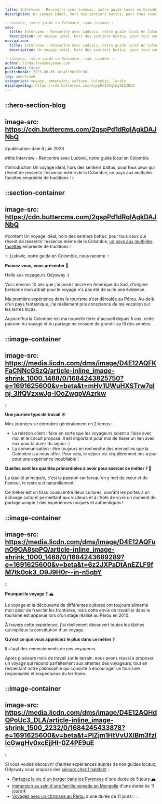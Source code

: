 ```yaml
---
title: Interview - Rencontre avec Ludovic, notre guide local en Colombie
description: Un voyage idéal, hors des sentiers battus, pour tous ceux qui rêvent de ressentir l'essence même de la Colombie, un pays aux multiples facettes empreinte de traditions !

✨ Ludovic, notre guide en Colombie, nous raconte ✨
seo:
  title: Interview - Rencontre avec Ludovic, notre guide local en Colombie
  description: Un voyage idéal, hors des sentiers battus, pour tous ceux qui rêvent de ressentir l'essence même de la Colombie, un pays aux multiples facet
navigation:
  title: Interview - Rencontre avec Ludovic, notre guide local en Colombie
  description: Un voyage idéal, hors des sentiers battus, pour tous ceux qui rêvent de ressentir l'essence même de la Colombie, un pays aux multiples facettes empreinte de traditions !

✨ Ludovic, notre guide en Colombie, nous raconte ✨
author: linda.tran@odysway.com
published: false
publishedAt: 2023-06-06 10:43:00+00:00
tag: undefined
categories: voyage, immersion, culture, Colombie, locale
displayedImg: https://cdn.buttercms.com/2qspPd1dRqIAgkDAJNbQ
---
```


::hero-section-blog
---
image-src: https://cdn.buttercms.com/2qspPd1dRqIAgkDAJNbQ
---
#publication-date
6 juin 2023

#title
Interview - Rencontre avec Ludovic, notre guide local en Colombie

#introduction
Un voyage idéal, hors des sentiers battus, pour tous ceux qui rêvent de ressentir l'essence même de la Colombie, un pays aux multiples facettes empreinte de traditions !
::

::section-container
---
image-src: https://cdn.buttercms.com/2qspPd1dRqIAgkDAJNbQ
---
#content
Un voyage idéal, hors des sentiers battus, pour tous ceux qui rêvent de ressentir l'essence même de la Colombie, [un pays aux multiples facettes](https://odysway.com/destinations/colombie) empreinte de traditions !

✨ Ludovic, notre guide en Colombie, nous raconte ✨

**Pouvez vous, vous présenter 🙋**

Hello aux voyageurs Odysway :)

Voici environ 10 ans que j'ai posé l'ancre en Amérique du Sud, d'origine bretonne mon attrait pour le voyage n'a pas été de suite une évidence.

Ma première expérience dans le tourisme s'est déroulée au Pérou. Au-delà d'un pays fantastique, j'ai réellement pris conscience de ma vocation sur les terres Incas.

Aujourd'hui la Colombie est ma nouvelle terre d'accueil depuis 5 ans, cette passion du voyage et du partage ne cessent de grandir au fil des années.

::image-container
---
image-src: https://media.licdn.com/dms/image/D4E12AQFKFaCNNcGSzQ/article-inline_image-shrink_1000_1488/0/1684243825750?e=1691625600&v=beta&t=mHv1UWuHXSTrw7qInj_3IfQVzxwJg-IOoZwgpVAzrkw
---
::

**Une journée type de travail ☀️**

Mes journées se déroulent généralement en 2 temps :

*   La relation client : faire en sorte que les voyageurs soient à l'aise avec moi et le circuit proposé. Il est important pour moi de tisser un lien avec eux pour la durer du séjour :)
*   La communication : être toujours en recherche des merveilles que la Colombie a à nous offrir. Pour cela, le séjour est régulièrement mis à jour pour une expérience inoubliable !

**Quelles sont les qualités primordiales à avoir pour exercer ce métier ? 💪**

La qualité principale, c'est la passion car lorsqu'on y met du cœur et de l'amour, le reste suit naturellement.

Ce métier est un tissu cousu entre deux cultures, ouvrant les portes à un échange culturel permettant aux visiteurs et à l'hôte de vivre un moment de partage unique / des expériences uniques et authentiques !

::image-container
---
image-src: https://media.licdn.com/dms/image/D4E12AQFunO9OA8spPQ/article-inline_image-shrink_1000_1488/0/1684243689289?e=1691625600&v=beta&t=6z2JXPaDtAnEZLF9fM7tk0ok3_O9J9H0r--in-n5qbY
---
::

**Pourquoi le voyage ?** 🏔️

Le voyage et la découverte de différentes cultures ont toujours alimenté mon désir de franchir les frontières, mais cette envie de travailler dans le tourisme est apparue lors d'un stage réalisé au Pérou en 2010. 

Á travers cette expérience, j'ai réellement découvert toutes les tâches qu'implique la constitution d'un voyage.

**Qu’est ce que vous appréciez le plus dans ce métier ?**

Il s'agit des remerciements de nos voyageurs.

Après plusieurs mois de travail sur le terrain, nous avons réussi à proposer un voyage qui répond parfaitement aux attentes des voyageurs, tout en respectant notre philosophie qui consiste à encourager un tourisme responsable et respectueux du territoire.

::image-container
---
image-src: https://media.licdn.com/dms/image/D4E12AQHdQPoUc3_DLA/article-inline_image-shrink_1500_2232/0/1684245433878?e=1691625600&v=beta&t=PlZjm1HtVvUXlBm3fzlicGwgHv0xcEjjHI-0Z4PE9uE
---
::

Si vous voulez découvrir d’autres expériences auprès de nos guides locaux, Odysway vous propose des [séjours chez l'habitant](https://odysway.com/thematiques/sejours-chez-l-habitant?utm_source=LK_Post&utm_medium=Article+LK&utm_campaign=chez+l%27habitant) :

*   [Partagez la vie d'un berger dans les Pyrénées](https://odysway.com/voyages/sejour-berger-bearn?utm_source=LK_Post&utm_medium=Article+LK&utm_campaign=berger) d'une durée de 5 jours 🏔️
*   [Immersion au sein d'une famille nomade en Mongolie](https://odysway.com/voyages/voyage-nomades-mongolie) d'une durée de 11 jours☀️
*   [Voyagez avec un chamane au Pérou](https://odysway.com/voyages/voyage-chamanique-perou?utm_source=LK_Post&utm_medium=Article+LK&utm_campaign=perou) d'une durée de 11 jours✨
::
